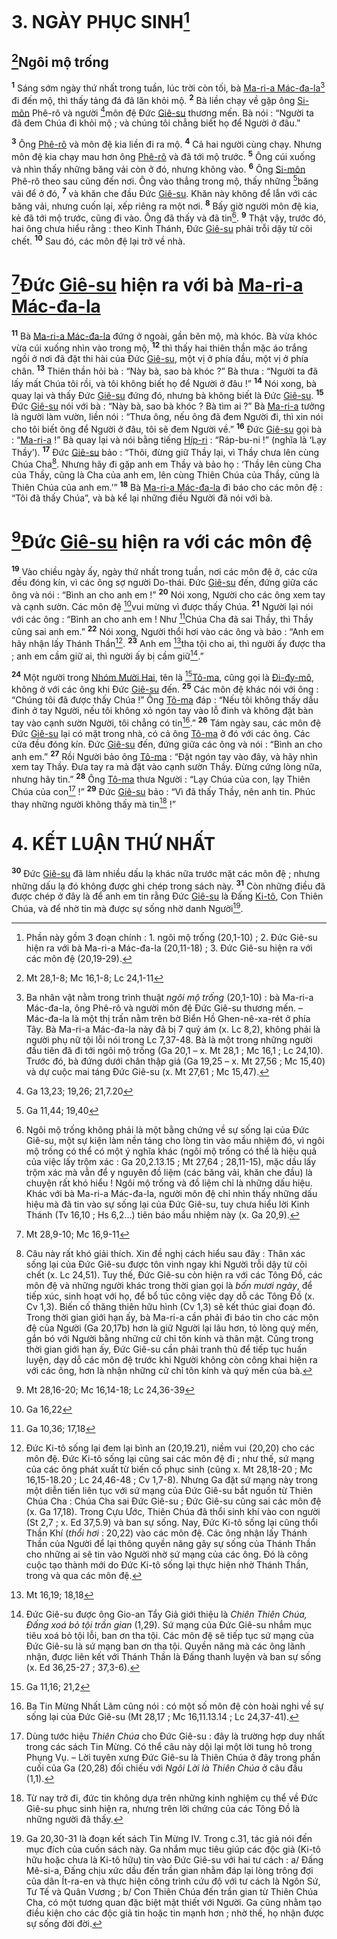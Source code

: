 # 3. NGÀY PHỤC SINH[^1-808bb9b0-346c-48f6-a9d9-b15fbcc6a025]

## [^1@-808bb9b0-346c-48f6-a9d9-b15fbcc6a025]Ngôi mộ trống
<sup><b>1</b></sup> Sáng sớm ngày thứ nhất trong tuần, lúc trời còn tối, bà [Ma-ri-a Mác-đa-la]()[^2-808bb9b0-346c-48f6-a9d9-b15fbcc6a025] đi đến mộ, thì thấy tảng đá đã lăn khỏi mộ. <sup><b>2</b></sup> Bà liền chạy về gặp ông [Si-môn]() Phê-rô và người [^2@-808bb9b0-346c-48f6-a9d9-b15fbcc6a025]môn đệ Đức [Giê-su]() thương mến. Bà nói : “Người ta đã đem Chúa đi khỏi mộ ; và chúng tôi chẳng biết họ để Người ở đâu.”

<sup><b>3</b></sup> Ông [Phê-rô]() và môn đệ kia liền đi ra mộ. <sup><b>4</b></sup> Cả hai người cùng chạy. Nhưng môn đệ kia chạy mau hơn ông [Phê-rô]() và đã tới mộ trước. <sup><b>5</b></sup> Ông cúi xuống và nhìn thấy những băng vải còn ở đó, nhưng không vào. <sup><b>6</b></sup> Ông [Si-môn]() Phê-rô theo sau cũng đến nơi. Ông vào thẳng trong mộ, thấy những [^3@-808bb9b0-346c-48f6-a9d9-b15fbcc6a025]băng vải để ở đó, <sup><b>7</b></sup> và khăn che đầu Đức [Giê-su](). Khăn này không để lẫn với các băng vải, nhưng cuốn lại, xếp riêng ra một nơi. <sup><b>8</b></sup> Bấy giờ người môn đệ kia, kẻ đã tới mộ trước, cũng đi vào. Ông đã thấy và đã tin[^3-808bb9b0-346c-48f6-a9d9-b15fbcc6a025]. <sup><b>9</b></sup> Thật vậy, trước đó, hai ông chưa hiểu rằng : theo Kinh Thánh, Đức [Giê-su]() phải trỗi dậy từ cõi chết. <sup><b>10</b></sup> Sau đó, các môn đệ lại trở về nhà.


# [^4@-808bb9b0-346c-48f6-a9d9-b15fbcc6a025]Đức [Giê-su]() hiện ra với bà [Ma-ri-a Mác-đa-la]()
<sup><b>11</b></sup> Bà [Ma-ri-a Mác-đa-la]() đứng ở ngoài, gần bên mộ, mà khóc. Bà vừa khóc vừa cúi xuống nhìn vào trong mộ, <sup><b>12</b></sup> thì thấy hai thiên thần mặc áo trắng ngồi ở nơi đã đặt thi hài của Đức [Giê-su](), một vị ở phía đầu, một vị ở phía chân. <sup><b>13</b></sup> Thiên thần hỏi bà : “Này bà, sao bà khóc ?” Bà thưa : “Người ta đã lấy mất Chúa tôi rồi, và tôi không biết họ để Người ở đâu !” <sup><b>14</b></sup> Nói xong, bà quay lại và thấy Đức [Giê-su]() đứng đó, nhưng bà không biết là Đức [Giê-su](). <sup><b>15</b></sup> Đức [Giê-su]() nói với bà : “Này bà, sao bà khóc ? Bà tìm ai ?” Bà [Ma-ri-a]() tưởng là người làm vườn, liền nói : “Thưa ông, nếu ông đã đem Người đi, thì xin nói cho tôi biết ông để Người ở đâu, tôi sẽ đem Người về.” <sup><b>16</b></sup> Đức [Giê-su]() gọi bà : “[Ma-ri-a]() !” Bà quay lại và nói bằng tiếng [Híp-ri]() : “Ráp-bu-ni !” (nghĩa là ‘Lạy Thầy’). <sup><b>17</b></sup> Đức [Giê-su]() bảo : “Thôi, đừng giữ Thầy lại, vì Thầy chưa lên cùng Chúa Cha[^4-808bb9b0-346c-48f6-a9d9-b15fbcc6a025]. Nhưng hãy đi gặp anh em Thầy và bảo họ : ‘Thầy lên cùng Cha của Thầy, cũng là Cha của anh em, lên cùng Thiên Chúa của Thầy, cũng là Thiên Chúa của anh em.’” <sup><b>18</b></sup> Bà [Ma-ri-a Mác-đa-la]() đi báo cho các môn đệ : “Tôi đã thấy Chúa”, và bà kể lại những điều Người đã nói với bà.


# [^5@-808bb9b0-346c-48f6-a9d9-b15fbcc6a025]Đức [Giê-su]() hiện ra với các môn đệ
<sup><b>19</b></sup> Vào chiều ngày ấy, ngày thứ nhất trong tuần, nơi các môn đệ ở, các cửa đều đóng kín, vì các ông sợ người Do-thái. Đức [Giê-su]() đến, đứng giữa các ông và nói : “Bình an cho anh em !” <sup><b>20</b></sup> Nói xong, Người cho các ông xem tay và cạnh sườn. Các môn đệ [^6@-808bb9b0-346c-48f6-a9d9-b15fbcc6a025]vui mừng vì được thấy Chúa. <sup><b>21</b></sup> Người lại nói với các ông : “Bình an cho anh em ! Như [^7@-808bb9b0-346c-48f6-a9d9-b15fbcc6a025]Chúa Cha đã sai Thầy, thì Thầy cũng sai anh em.” <sup><b>22</b></sup> Nói xong, Người thổi hơi vào các ông và bảo : “Anh em hãy nhận lấy Thánh Thần[^5-808bb9b0-346c-48f6-a9d9-b15fbcc6a025]. <sup><b>23</b></sup> Anh em [^8@-808bb9b0-346c-48f6-a9d9-b15fbcc6a025]tha tội cho ai, thì người ấy được tha ; anh em cầm giữ ai, thì người ấy bị cầm giữ[^6-808bb9b0-346c-48f6-a9d9-b15fbcc6a025].”

<sup><b>24</b></sup> Một người trong [Nhóm Mười Hai](), tên là [^9@-808bb9b0-346c-48f6-a9d9-b15fbcc6a025][Tô-ma](), cũng gọi là [Đi-đy-mô](), không ở với các ông khi Đức [Giê-su]() đến. <sup><b>25</b></sup> Các môn đệ khác nói với ông : “Chúng tôi đã được thấy Chúa !” Ông [Tô-ma]() đáp : “Nếu tôi không thấy dấu đinh ở tay Người, nếu tôi không xỏ ngón tay vào lỗ đinh và không đặt bàn tay vào cạnh sườn Người, tôi chẳng có tin[^7-808bb9b0-346c-48f6-a9d9-b15fbcc6a025].” <sup><b>26</b></sup> Tám ngày sau, các môn đệ Đức [Giê-su]() lại có mặt trong nhà, có cả ông [Tô-ma]() ở đó với các ông. Các cửa đều đóng kín. Đức [Giê-su]() đến, đứng giữa các ông và nói : “Bình an cho anh em.” <sup><b>27</b></sup> Rồi Người bảo ông [Tô-ma]() : “Đặt ngón tay vào đây, và hãy nhìn xem tay Thầy. Đưa tay ra mà đặt vào cạnh sườn Thầy. Đừng cứng lòng nữa, nhưng hãy tin.” <sup><b>28</b></sup> Ông [Tô-ma]() thưa Người : “Lạy Chúa của con, lạy Thiên Chúa của con[^8-808bb9b0-346c-48f6-a9d9-b15fbcc6a025] !” <sup><b>29</b></sup> Đức [Giê-su]() bảo : “Vì đã thấy Thầy, nên anh tin. Phúc thay những người không thấy mà tin[^9-808bb9b0-346c-48f6-a9d9-b15fbcc6a025] !”


# 4. KẾT LUẬN THỨ NHẤT
<sup><b>30</b></sup> Đức [Giê-su]() đã làm nhiều dấu lạ khác nữa trước mặt các môn đệ ; nhưng những dấu lạ đó không được ghi chép trong sách này. <sup><b>31</b></sup> Còn những điều đã được chép ở đây là để anh em tin rằng Đức [Giê-su]() là Đấng [Ki-tô](), Con Thiên Chúa, và để nhờ tin mà được sự sống nhờ danh Người[^10-808bb9b0-346c-48f6-a9d9-b15fbcc6a025].

[^1-808bb9b0-346c-48f6-a9d9-b15fbcc6a025]: Phần này gồm 3 đoạn chính : 1. ngôi mộ trống (20,1-10) ; 2. Đức Giê-su hiện ra với bà Ma-ri-a Mác-đa-la (20,11-18) ; 3. Đức Giê-su hiện ra với các môn đệ (20,19-29).
[^2-808bb9b0-346c-48f6-a9d9-b15fbcc6a025]: Ba nhân vật nằm trong trình thuật *ngôi mộ trống* (20,1-10) : bà Ma-ri-a Mác-đa-la, ông Phê-rô và người môn đệ Đức Giê-su thương mến. – Mác-đa-la là một thị trấn nằm trên bờ Biển Hồ Ghen-nê-xa-rét ở phía Tây. Bà Ma-ri-a Mác-đa-la này đã bị 7 quỷ ám (x. Lc 8,2), không phải là người phụ nữ tội lỗi nói trong Lc 7,37-48. Bà là một trong những người đầu tiên đã đi tới ngôi mộ trống (Ga 20,1 – x. Mt 28,1 ; Mc 16,1 ; Lc 24,10). Trước đó, bà đứng dưới chân thập giá (Ga 19,25 – x. Mt 27,56 ; Mc 15,40) và dự cuộc mai táng Đức Giê-su (x. Mt 27,61 ; Mc 15,47).
[^3-808bb9b0-346c-48f6-a9d9-b15fbcc6a025]: Ngôi mộ trống không phải là một bằng chứng về sự sống lại của Đức Giê-su, một sự kiện làm nền tảng cho lòng tin vào mầu nhiệm đó, vì ngôi mộ trống có thể có một ý nghĩa khác (ngôi mộ trống có thể là hiệu quả của việc lấy trộm xác : Ga 20,2.13.15 ; Mt 27,64 ; 28,11-15), mặc dầu lấy trộm xác mà vẫn để y nguyên đồ liệm (các băng vải, khăn che đầu) là chuyện rất khó hiểu ! Ngôi mộ trống và đồ liệm chỉ là những dấu hiệu. Khác với bà Ma-ri-a Mác-đa-la, người môn đệ chỉ nhìn thấy những dấu hiệu mà đã tin vào sự sống lại của Đức Giê-su, tuy chưa hiểu lời Kinh Thánh (Tv 16,10 ; Hs 6,2...) tiên báo mầu nhiệm này (x. Ga 20,9).
[^4-808bb9b0-346c-48f6-a9d9-b15fbcc6a025]: Câu này rất khó giải thích. Xin đề nghị cách hiểu sau đây : Thân xác sống lại của Đức Giê-su được tôn vinh ngay khi Người trỗi dậy từ cõi chết (x. Lc 24,51). Tuy thế, Đức Giê-su còn hiện ra với các Tông Đồ, các môn đệ và những người khác trong thời gian gọi là *bốn mươi ngày*, để tiếp xúc, sinh hoạt với họ, để bổ túc công việc dạy dỗ các Tông Đồ (x. Cv 1,3). Biến cố thăng thiên hữu hình (Cv 1,3) sẽ kết thúc giai đoạn đó. Trong thời gian giới hạn ấy, bà Ma-ri-a cần phải đi báo tin cho các môn đệ của Người (Ga 20,17b) hơn là giữ Người lại lâu hơn, tỏ lòng quý mến, gắn bó với Người bằng những cử chỉ tôn kính và thân mật. Cũng trong thời gian giới hạn ấy, Đức Giê-su cần phải tranh thủ để tiếp tục huấn luyện, dạy dỗ các môn đệ trước khi Người không còn công khai hiện ra với các ông, hơn là nhận những cử chỉ tôn kính và quý mến của bà.
[^5-808bb9b0-346c-48f6-a9d9-b15fbcc6a025]: Đức Ki-tô sống lại đem lại bình an (20,19.21), niềm vui (20,20) cho các môn đệ. Đức Ki-tô sống lại cũng sai các môn đệ đi ; như thế, sứ mạng của các ông phát xuất từ biến cố phục sinh (cũng x. Mt 28,18-20 ; Mc 16,15-18.20 ; Lc 24,46-48 ; Cv 1,7-8). Nhưng Ga đặt sứ mạng này trong một diễn tiến liên tục với sứ mạng của Đức Giê-su bắt nguồn từ Thiên Chúa Cha : Chúa Cha sai Đức Giê-su ; Đức Giê-su cũng sai các môn đệ (x. Ga 17,18). Trong Cựu Ước, Thiên Chúa đã thổi sinh khí vào con người (St 2,7 ; x. Ed 37,5.9) và ban sự sống. Nay, Đức Ki-tô sống lại cũng thổi Thần Khí (*thổi hơi* : 20,22) vào các môn đệ. Các ông nhận lấy Thánh Thần của Người để lại thông quyền năng gây sự sống của Thánh Thần cho những ai sẽ tin vào Người nhờ sứ mạng của các ông. Đó là công cuộc tạo thành mới do Đức Ki-tô sống lại thực hiện nhờ Thánh Thần, trong và qua các môn đệ.
[^6-808bb9b0-346c-48f6-a9d9-b15fbcc6a025]: Đức Giê-su được ông Gio-an Tẩy Giả giới thiệu là *Chiên Thiên Chúa, Đấng xoá bỏ tội trần gian* (1,29). Sứ mạng của Đức Giê-su nhắm mục tiêu xoá bỏ tội lỗi, ban ơn tha tội. Các môn đệ sẽ tiếp tục sứ mạng của Đức Giê-su là sứ mạng ban ơn tha tội. Quyền năng mà các ông lãnh nhận, được liên kết với Thánh Thần là Đấng thanh luyện và ban sự sống (x. Ed 36,25-27 ; 37,3-6).
[^7-808bb9b0-346c-48f6-a9d9-b15fbcc6a025]: Ba Tin Mừng Nhất Lãm cũng nói : có một số môn đệ còn hoài nghi về sự sống lại của Đức Giê-su (Mt 28,17 ; Mc 16,11.13.14 ; Lc 24,37-41).
[^8-808bb9b0-346c-48f6-a9d9-b15fbcc6a025]: Dùng tước hiệu *Thiên Chúa* cho Đức Giê-su : đây là trường hợp duy nhất trong các sách Tin Mừng. Có thể câu này dội lại một lời tung hô trong Phụng Vụ. – Lời tuyên xưng Đức Giê-su là Thiên Chúa ở đây trong phần cuối của Ga (20,28) đối chiếu với *Ngôi Lời là Thiên Chúa* ở câu đầu (1,1).
[^9-808bb9b0-346c-48f6-a9d9-b15fbcc6a025]: Từ nay trở đi, đức tin không dựa trên những kinh nghiệm cụ thể về Đức Giê-su phục sinh hiện ra, nhưng trên lời chứng của các Tông Đồ là những người đã thấy.
[^10-808bb9b0-346c-48f6-a9d9-b15fbcc6a025]: Ga 20,30-31 là đoạn kết sách Tin Mừng IV. Trong c.31, tác giả nói đến mục đích của cuốn sách này. Ga nhắm mục tiêu giúp các độc giả (Ki-tô hữu hoặc chưa là Ki-tô hữu) tin vào Đức Giê-su với hai tư cách : a/ Đấng Mê-si-a, Đấng chịu xức dầu đến trần gian nhằm đáp lại lòng trông đợi của dân Ít-ra-en và thực hiện công trình cứu độ với tư cách là Ngôn Sứ, Tư Tế và Quân Vương ; b/ Con Thiên Chúa đến trần gian từ Thiên Chúa Cha, có một tương quan đặc biệt mật thiết với Người. Ga cũng nhằm tạo điều kiện cho các độc giả tin hoặc tin mạnh hơn ; nhờ thế, họ nhận được sự sống đời đời.
[^1@-808bb9b0-346c-48f6-a9d9-b15fbcc6a025]: Mt 28,1-8; Mc 16,1-8; Lc 24,1-11
[^2@-808bb9b0-346c-48f6-a9d9-b15fbcc6a025]: Ga 13,23; 19,26; 21,7.20
[^3@-808bb9b0-346c-48f6-a9d9-b15fbcc6a025]: Ga 11,44; 19,40
[^4@-808bb9b0-346c-48f6-a9d9-b15fbcc6a025]: Mt 28,9-10; Mc 16,9-11
[^5@-808bb9b0-346c-48f6-a9d9-b15fbcc6a025]: Mt 28,16-20; Mc 16,14-18; Lc 24,36-39
[^6@-808bb9b0-346c-48f6-a9d9-b15fbcc6a025]: Ga 16,22
[^7@-808bb9b0-346c-48f6-a9d9-b15fbcc6a025]: Ga 10,36; 17,18
[^8@-808bb9b0-346c-48f6-a9d9-b15fbcc6a025]: Mt 16,19; 18,18
[^9@-808bb9b0-346c-48f6-a9d9-b15fbcc6a025]: Ga 11,16; 21,2